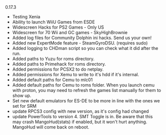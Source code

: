 0.17.3

- Testing Xenia
- Ability to launch WiiU Games from ESDE
- Widescreen Hacks for PS2 Games - Only US
- Widescreen for 70 Wii and GC games - SkyHighBrownie
- Added log files for Community Dolphin ini hacks. Send us your own!
- Added new ExpertMode feature - SteamGyroDSU. (requires sudo)
- Added logging to CHDman script so you can check what it did after the run.
- Added paths to Yuzu for roms directory.
- Added paths to Primehack for roms directory.
- Added permissions for PCSX2 to do netplay.
- Added permissions for Xemu to write to it's hdd if it's internal.
- Added default paths for Cemu to mlc01
- Added default paths for Cemu to roms folder. When you launch cemu with proton, you may need to refresh the games list manually for them to show up.
- Set new default emulators for ES-DE to be more in line with the ones we set for SRM
- update RPCS3 config with new version, as it's config had changed
- update PowerTools to version 4. SMT Toggle is in. Be aware that this may crash MangoHud(stats) if enabled, but it won't hurt anything. MangoHud will come back on reboot.
